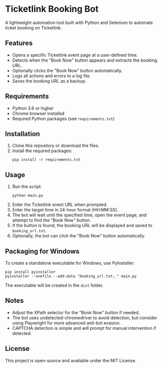 # Ticketlink Booking Bot

A lightweight automation tool built with Python and Selenium to automate ticket booking on Ticketlink.

## Features

- Opens a specific Ticketlink event page at a user-defined time.
- Detects when the "Book Now" button appears and extracts the booking URL.
- Optionally clicks the "Book Now" button automatically.
- Logs all actions and errors to a log file.
- Saves the booking URL as a backup.

## Requirements

- Python 3.6 or higher
- Chrome browser installed
- Required Python packages (see `requirements.txt`)

## Installation

1. Clone this repository or download the files.
2. Install the required packages:
   ```
   pip install -r requirements.txt
   ```

## Usage

1. Run the script:
   ```
   python main.py
   ```
2. Enter the Ticketlink event URL when prompted.
3. Enter the target time in 24-hour format (HH:MM:SS).
4. The bot will wait until the specified time, open the event page, and attempt to find the "Book Now" button.
5. If the button is found, the booking URL will be displayed and saved to `booking_url.txt`.
6. Optionally, the bot can click the "Book Now" button automatically.

## Packaging for Windows

To create a standalone executable for Windows, use PyInstaller:

```
pip install pyinstaller
pyinstaller --onefile --add-data "booking_url.txt;." main.py
```

The executable will be created in the `dist` folder.

## Notes

- Adjust the XPath selector for the "Book Now" button if needed.
- The bot uses undetected-chromedriver to avoid detection, but consider using Playwright for more advanced anti-bot evasion.
- CAPTCHA detection is simple and will prompt for manual intervention if detected.

## License

This project is open-source and available under the MIT License. 